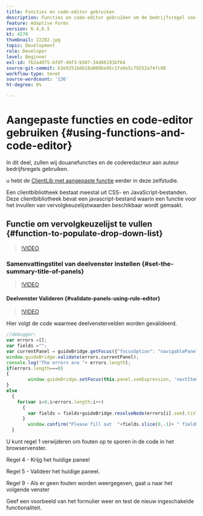 ```yaml
---
title: Functies en code-editor gebruiken
description: Functies en code-editor gebruiken om de bedrijfsregel van de auteur te schrijven
feature: Adaptive Forms
version: 6.4,6.5
kt: 4270
thumbnail: 22282.jpg
topic: Development
role: Developer
level: Beginner
exl-id: 7b2a4075-bfdf-49f3-b507-34d86193bf64
source-git-commit: b3e9251bdb18a008be95c1fa9e5c79252a74fc98
workflow-type: tm+mt
source-wordcount: '136'
ht-degree: 0%

---
```


# Aangepaste functies en code-editor gebruiken {#using-functions-and-code-editor}

In dit deel, zullen wij douanefuncties en de coderedacteur aan auteur bedrijfsregels gebruiken.

u hebt de [ClientLib met aangepaste functie](assets/client-libs-and-logo.zip) eerder in deze zelfstudie.

Een clientbibliotheek bestaat meestal uit CSS- en JavaScript-bestanden. Deze clientbibliotheek bevat een javascript-bestand waarin een functie voor het invullen van vervolgkeuzelijstwaarden beschikbaar wordt gemaakt.


## Functie om vervolgkeuzelijst te vullen {#function-to-populate-drop-down-list}

>[!VIDEO](https://video.tv.adobe.com/v/22282?quality=12&learn=on)

### Samenvattingstitel van deelvenster instellen {#set-the-summary-title-of-panels}

>[!VIDEO](https://video.tv.adobe.com/v/28387?quality=12&learn=on)

#### Deelvenster Valideren {#validate-panels-using-rule-editor}

>[!VIDEO](https://video.tv.adobe.com/v/28409?quality=12&learn=on)

Hier volgt de code waarmee deelvenstervelden worden gevalideerd.

```javascript
//debugger;
var errors =[];
var fields ="";
var currentPanel = guideBridge.getFocus({"focusOption": "navigablePanel"});
window.guideBridge.validate(errors,currentPanel);
console.log("The errors are "+ errors.length);
if(errors.length===0)
{
        window.guideBridge.setFocus(this.panel.somExpression, 'nextItem', true);
}
else
  {
    for(var i=0;i<errors.length;i++)
      {
        var fields = fields+guideBridge.resolveNode(errors[i].som).title+" , ";
      }
        window.confirm("Please fill out  "+fields.slice(0,-1)+ " fields");
  }
```

U kunt regel 1 verwijderen om fouten op te sporen in de code in het browservenster.

Regel 4 - Krijg het huidige paneel

Regel 5 - Valideer het huidige paneel.

Regel 9 - Als er geen fouten worden weergegeven, gaat u naar het volgende venster

Geef een voorbeeld van het formulier weer en test de nieuw ingeschakelde functionaliteit.
